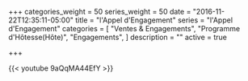 +++
categories_weight = 50
series_weight = 50
date = "2016-11-22T12:35:11-05:00"
title = "l'Appel d'Engagement"
series = "l'Appel d'Engagement"
categories = [
  "Ventes & Engagements",
  "Programme d'Hôtesse(Hôte)",
  "Engagements",
]
description = ""
active = true

+++

{{< youtube 9aQqMA44EfY >}}
